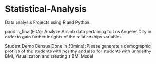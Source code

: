 # Statistical-Analysis

Data analysis Projects using R and Python. 

pandas_final(EDA): Analyze Airbnb data pertaining to Los Angeles City in order to gain further insights of the relationships variables.

Student Demo Census(Done in 50mins): Please generate a demographic profiles of the students with healthy and also for students with unhealthy BMI, Visualization and creating a BMI Model 

